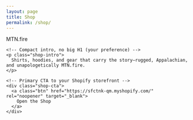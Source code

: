 ```yaml
---
layout: page
title: Shop
permalink: /shop/
---
```


<section class="shop">
  <div class="wrap">
    <!-- Section label + rule (matches your site style) -->
    <div class="section-label">MTN.fire</div>
    <div class="section-rule"></div>

    <!-- Compact intro, no big H1 (your preference) -->
    <p class="shop-intro">
      Shirts, hoodies, and gear that carry the story—rugged, Appalachian, and unapologetically MTN.fire.
    </p>

    <!-- Primary CTA to your Shopify storefront -->
    <div class="shop-cta">
      <a class="btn" href="https://sfctnk-qm.myshopify.com/" rel="noopener" target="_blank">
        Open the Shop
      </a>
    </div>

  
